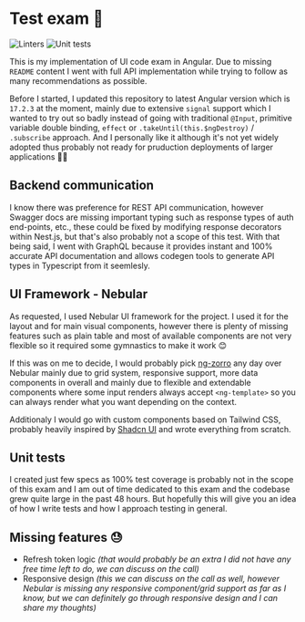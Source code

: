 # Test exam 🚀

![Linters](https://github.com/pazdernikpavel/frontend-interview/actions/workflows/lint.yml/badge.svg?branch=master)
![Unit tests](https://github.com/pazdernikpavel/frontend-interview/actions/workflows/unit-tests.yml/badge.svg?branch=master)

This is my implementation of UI code exam in Angular. Due to missing `README` content I went with full API implementation while trying to follow as many recommendations as possible.

Before I started, I updated this repository to latest Angular version which is `17.2.3` at the moment, mainly due to extensive `signal` support which I wanted to try out so badly instead of going with traditional `@Input`, primitive variable double binding, `effect` or `.takeUntil(this.$ngDestroy)` / `.subscribe` approach. And I personally like it although it's not yet widely adopted thus probably not ready for pruduction deployments of larger applications 🙌😊

## Backend communication

I know there was preference for REST API communication, however Swagger docs are missing important typing such as response types of auth end-points, etc., these could be fixed by modifying response decorators within Nest.js, but that's also probably not a scope of this test. With that being said, I went with GraphQL because it provides instant and 100% accurate API documentation and allows codegen tools to generate API types in Typescript from it seemlesly.

## UI Framework - Nebular

As requested, I used Nebular UI framework for the project. I used it for the layout and for main visual components, however there is plenty of missing features such as plain table and most of available components are not very flexible so it required some gymnastics to make it work 😊

If this was on me to decide, I would probably pick [ng-zorro](https://ng.ant.design/components/overview/en) any day over Nebular mainly due to grid system, responsive support, more data components in overall and mainly due to flexible and extendable components where some input renders always accept `<ng-template>` so you can always render what you want depending on the context.

Additionaly I would go with custom components based on Tailwind CSS, probably heavily inspired by [Shadcn UI](https://ui.shadcn.com/examples/mail) and wrote everything from scratch.

## Unit tests

I created just few specs as 100% test coverage is probably not in the scope of this exam and I am out of time dedicated to this exam and the codebase grew quite large in the past 48 hours. But hopefully this will give you an idea of how I write tests and how I approach testing in general.

## Missing features 😓

- Refresh token logic _(that would probably be an extra I did not have any free time left to do, we can discuss on the call)_
- Responsive design _(this we can discuss on the call as well, however Nebular is missing any responsive component/grid support as far as I know, but we can definitely go through responsive design and I can share my thoughts)_

